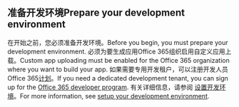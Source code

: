 ## <a name="prepare-your-development-environment"></a><span data-ttu-id="cc6fa-101">准备开发环境</span><span class="sxs-lookup"><span data-stu-id="cc6fa-101">Prepare your development environment</span></span>

<span data-ttu-id="cc6fa-102">在开始之前，您必须准备开发环境。</span><span class="sxs-lookup"><span data-stu-id="cc6fa-102">Before you begin, you must prepare your development environment.</span></span> <span data-ttu-id="cc6fa-103">必须为要生成应用Office 365组织启用自定义应用上载。</span><span class="sxs-lookup"><span data-stu-id="cc6fa-103">Custom app uploading must be enabled for the Office 365 organization where you want to build your app.</span></span> <span data-ttu-id="cc6fa-104">如果需要专用开发租户，可以注册开发人员Office 365[计划](https://developer.microsoft.com/office/dev-program)。</span><span class="sxs-lookup"><span data-stu-id="cc6fa-104">If you need a dedicated development tenant, you can sign up for the [Office 365 developer program](https://developer.microsoft.com/office/dev-program).</span></span> <span data-ttu-id="cc6fa-105">有关详细信息，请参阅 [设置开发环境](~/concepts/build-and-test/prepare-your-o365-tenant.md)。</span><span class="sxs-lookup"><span data-stu-id="cc6fa-105">For more information, see [setup your development environment](~/concepts/build-and-test/prepare-your-o365-tenant.md).</span></span>